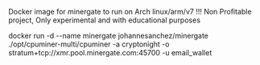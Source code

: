 Docker image for minergate to run on Arch linux/arm/v7
!!! Non Profitable project, Only experimental and with educational purposes

docker run -d --name minergate johannesanchez/minergate ./opt/cpuminer-multi/cpuminer -a cryptonight -o stratum+tcp://xmr.pool.minergate.com:45700 -u email_wallet
